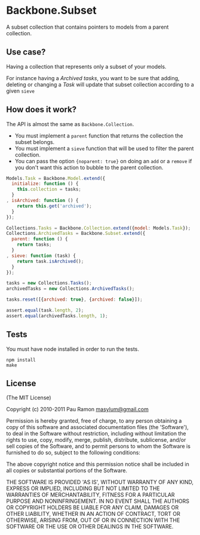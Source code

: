 # Backbone.Subset

A subset collection that contains pointers to models from a parent collection.

## Use case?

Having a collection that represents only a subset of your models.

For instance having a *Archived tasks*, you want to be sure that adding, deleting
or changing a *Task* will update that subset collection according to a given `sieve`

## How does it work?

The API is almost the same as `Backbone.Collection`.

  * You must implement a `parent` function that returns the collection the subset belongs.
  * You must implement a `sieve` function that will be used to filter the parent collection.
  * You can pass the option `{noparent: true}` on doing an `add` or a `remove` if you don't want this action to bubble to the parent collection.

``` javascript
Models.Task = Backbone.Model.extend({
  initialize: function () {
    this.collection = tasks;
  }
, isArchived: function () {
    return this.get('archived');
  }
});

Collections.Tasks = Backbone.Collection.extend({model: Models.Task});
Collections.ArchivedTasks = Backbone.Subset.extend({
  parent: function () {
    return tasks;
  }
, sieve: function (task) {
    return task.isArchived();
  }
});

tasks = new Collections.Tasks();
archivedTasks = new Collections.ArchivedTasks();

tasks.reset([{archived: true}, {archived: false}]);

assert.equal(task.length, 2);
assert.equal(archivedTasks.length, 1);
```

## Tests

You must have node installed in order to run the tests.

```
npm install
make
```

## License

(The MIT License)

Copyright (c) 2010-2011 Pau Ramon <masylum@gmail.com>

Permission is hereby granted, free of charge, to any person obtaining a copy of this software and associated documentation files (the 'Software'), to deal in the Software without restriction, including without limitation the rights to use, copy, modify, merge, publish, distribute, sublicense, and/or sell copies of the Software, and to permit persons to whom the Software is furnished to do so, subject to the following conditions:

The above copyright notice and this permission notice shall be included in all copies or substantial portions of the Software.

THE SOFTWARE IS PROVIDED 'AS IS', WITHOUT WARRANTY OF ANY KIND, EXPRESS OR IMPLIED, INCLUDING BUT NOT LIMITED TO THE WARRANTIES OF MERCHANTABILITY, FITNESS FOR A PARTICULAR PURPOSE AND NONINFRINGEMENT. IN NO EVENT SHALL THE AUTHORS OR COPYRIGHT HOLDERS BE LIABLE FOR ANY CLAIM, DAMAGES OR OTHER LIABILITY, WHETHER IN AN ACTION OF CONTRACT, TORT OR OTHERWISE, ARISING FROM, OUT OF OR IN CONNECTION WITH THE SOFTWARE OR THE USE OR OTHER DEALINGS IN THE SOFTWARE.
